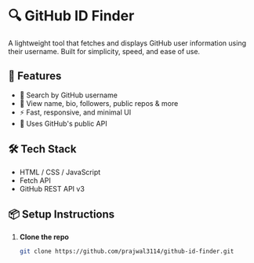 # 🔍 GitHub ID Finder

A lightweight tool that fetches and displays GitHub user information using their username. Built for simplicity, speed, and ease of use.

## 🚀 Features
- 🔎 Search by GitHub username
- 📄 View name, bio, followers, public repos & more
- ⚡ Fast, responsive, and minimal UI
- 🧩 Uses GitHub's public API

## 🛠 Tech Stack
- HTML / CSS / JavaScript  
- Fetch API  
- GitHub REST API v3  

## 📦 Setup Instructions

1. **Clone the repo**
   ```bash
   git clone https://github.com/prajwal3114/github-id-finder.git
